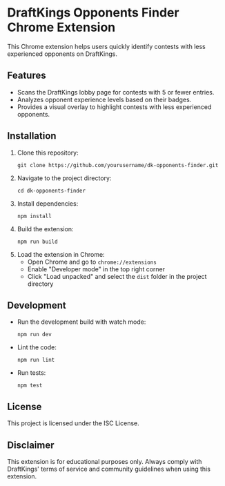 # DraftKings Opponents Finder Chrome Extension

This Chrome extension helps users quickly identify contests with less experienced opponents on DraftKings.

## Features

- Scans the DraftKings lobby page for contests with 5 or fewer entries.
- Analyzes opponent experience levels based on their badges.
- Provides a visual overlay to highlight contests with less experienced opponents.

## Installation

1. Clone this repository:
   ```
   git clone https://github.com/yourusername/dk-opponents-finder.git
   ```
2. Navigate to the project directory:
   ```
   cd dk-opponents-finder
   ```
3. Install dependencies:
   ```
   npm install
   ```
4. Build the extension:
   ```
   npm run build
   ```
5. Load the extension in Chrome:
   - Open Chrome and go to `chrome://extensions`
   - Enable "Developer mode" in the top right corner
   - Click "Load unpacked" and select the `dist` folder in the project directory

## Development

- Run the development build with watch mode:
  ```
  npm run dev
  ```
- Lint the code:
  ```
  npm run lint
  ```
- Run tests:
  ```
  npm test
  ```

## License

This project is licensed under the ISC License.

## Disclaimer

This extension is for educational purposes only. Always comply with DraftKings' terms of service and community guidelines when using this extension.